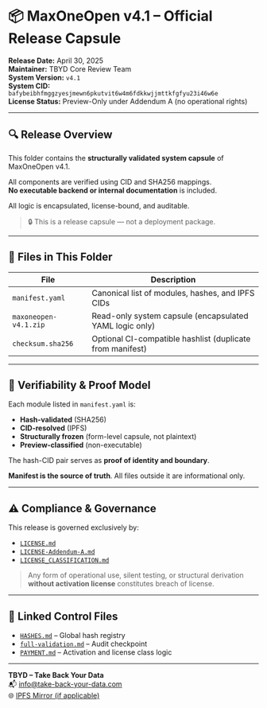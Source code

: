 # 📦 MaxOneOpen v4.1 – Official Release Capsule

**Release Date:** April 30, 2025  
**Maintainer:** TBYD Core Review Team  
**System Version:** `v4.1`  
**System CID:** `bafybeibhfmggzyesjmewn6pkutvit6w4m6fdkkwjjmttkfgfyu23i46w6e`  
**License Status:** Preview-Only under Addendum A (no operational rights)

---

## 🔍 Release Overview

This folder contains the **structurally validated system capsule** of MaxOneOpen v4.1.

All components are verified using CID and SHA256 mappings.  
**No executable backend or internal documentation** is included.

All logic is encapsulated, license-bound, and auditable.

> 🔒 This is a release capsule — not a deployment package.

---

## 📁 Files in This Folder

| File                  | Description                                                 |
|-----------------------|-------------------------------------------------------------|
| `manifest.yaml`       | Canonical list of modules, hashes, and IPFS CIDs            |
| `maxoneopen-v4.1.zip` | Read-only system capsule (encapsulated YAML logic only)     |
| `checksum.sha256`     | Optional CI-compatible hashlist (duplicate from manifest)   |

---

## 🔐 Verifiability & Proof Model

Each module listed in `manifest.yaml` is:
- **Hash-validated** (SHA256)
- **CID-resolved** (IPFS)
- **Structurally frozen** (form-level capsule, not plaintext)
- **Preview-classified** (non-executable)

The hash-CID pair serves as **proof of identity and boundary**.

**Manifest is the source of truth**. All files outside it are informational only.

---

## ⚠️ Compliance & Governance

This release is governed exclusively by:
- [`LICENSE.md`](../LICENSE.md)
- [`LICENSE-Addendum-A.md`](../LICENSE-Addendum-A.md)
- [`LICENSE_CLASSIFICATION.md`](../LICENSE_CLASSIFICATION.md)

> Any form of operational use, silent testing, or structural derivation  
> **without activation license** constitutes breach of license.

---

## 📎 Linked Control Files

- [`HASHES.md`](../HASHES.md) – Global hash registry  
- [`full-validation.md`](../full-validation.md) – Audit checkpoint  
- [`PAYMENT.md`](../PAYMENT.md) – Activation and license class logic

---

**TBYD – Take Back Your Data**  
📬 info@take-back-your-data.com  
🌐 [IPFS Mirror (if applicable)](https://ipfs.io/ipfs/bafybeibhfmggzyesjmewn6pkutvit6w4m6fdkkwjjmttkfgfyu23i46w6e)
